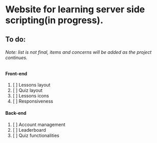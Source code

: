 # Website for learning server side scripting(in progress).

## To do:

###### Note: list is not final, items and concerns will be added as the project continues.

#### Front-end
  1. [ ] Lessons layout
  2. [ ] Quiz layout
  3. [ ] Lessons icons
  4. [ ] Responsiveness
  
#### Back-end
  1. [ ] Account management
  2. [ ] Leaderboard
  3. [ ] Quiz functionalities
